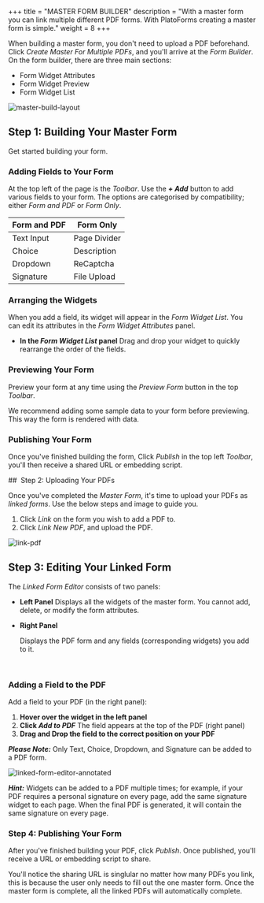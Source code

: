 +++
title = "MASTER FORM BUILDER"
description = "With a master form you can link multiple different PDF forms. With PlatoForms creating a master form is simple."
weight = 8
+++

When building a master form, you don't need to upload a PDF beforehand. Click *Create Master For Multiple PDFs*, and you'll arrive at the *Form Builder*. On the form builder, there are three main sections:

* Form Widget Attributes
* Form Widget Preview
* Form Widget List



![master-build-layout](/images/master-build-layout.png)



## Step 1: Building Your Master Form

Get started building your form. 

### Adding Fields to Your Form

At the top left of the page is the *Toolbar*. Use the ***+ Add*** button to add various fields to your form. The options are categorised by compatibility; either *Form and PDF* or *Form Only*.

| Form and PDF | Form Only    |
| ------------ | ------------ |
| Text Input   | Page Divider |
| Choice       | Description  |
| Dropdown     | ReCaptcha    |
| Signature    | File Upload  |

### Arranging the Widgets

When you add a field, its widget will appear in the *Form Widget List*. You can edit its attributes in the *Form Widget Attributes* panel. 

- **In the *Form Widget List* panel**
  Drag and drop your widget to quickly rearrange the order of the fields.

### Previewing Your Form

Preview your form at any time using the *Preview Form* button in the top *Toolbar*. 

<div class="notices tip" >We recommend adding some sample data to your form before previewing. This way the form is rendered with data.</tip>

### Publishing Your Form

Once you've finished building the form, Click *Publish* in the top left *Toolbar*, you'll then receive a shared URL or embedding script.



##  Step 2: Uploading Your PDFs

Once you've completed the *Master Form*, it's time to upload your PDFs as *linked forms*. Use the below steps and image to guide you.

1. Click *Link* on the form you wish to add a PDF to.
2. Click *Link New PDF*, and upload the PDF.



![link-pdf](/images/link-pdf.png)



## Step 3: Editing Your Linked Form

The *Linked Form Editor* consists of two panels:

- **Left Panel**
  Displays all the widgets of the master form. You cannot add, delete, or modify the form attributes.


- **Right Panel**

  Displays the PDF form and any fields (corresponding widgets) you add to it. 

  ​

### Adding a Field to the PDF

Add a field to your PDF (in the right panel):

1. **Hover over the widget in the left panel**
2. **Click *Add to PDF***
   The field appears at the top of the PDF (right panel)
3. **Drag and Drop the field to the correct position on your PDF**

***Please Note:*** Only Text, Choice, Dropdown, and Signature can be added to a PDF form. 



![linked-form-editor-annotated](/images/linked-form-editor-annotated.png)



***Hint:*** Widgets can be added to a PDF multiple times; for example, if your PDF requires a personal signature on every page, add the same signature widget to each page. When the final PDF is generated, it will contain the same signature on every page.



### Step 4: Publishing Your Form

After you've finished building your PDF, click *Publish*. Once published, you'll receive a URL or embedding script to share.



You'll notice the sharing URL is singlular no matter how many PDFs you link, this is because the user only needs to fill out the one master form. Once the master form is complete, all the linked PDFs will automatically complete.

